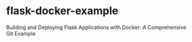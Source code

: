 # flask-docker-example
Building and Deploying Flask Applications with Docker: A Comprehensive Git Example
